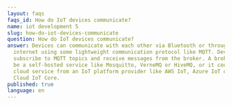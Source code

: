 ```yaml
---
layout: faqs
faqs_id: How do IoT devices communicate?
name: iot development 5
slug: how-do-iot-devices-communicate
question: How do IoT devices communicate?
answer: Devices can communicate with each other via Bluetooth or through the
  internet using some lightweight communication protocol like MQTT. Devices
  subscribe to MQTT topics and receive messages from the broker. A broker could
  be a self-hosted service like Mosquitto, VerneMQ or HiveMQ, or it could be a
  cloud service from an IoT platform provider like AWS IoT, Azure IoT or Google
  Cloud IoT Core.
published: true
language: en
---
```

